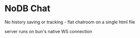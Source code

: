 # NoDB Chat

No history saving or tracking - flat chatroom on a single html file

server runs on bun's native WS connection